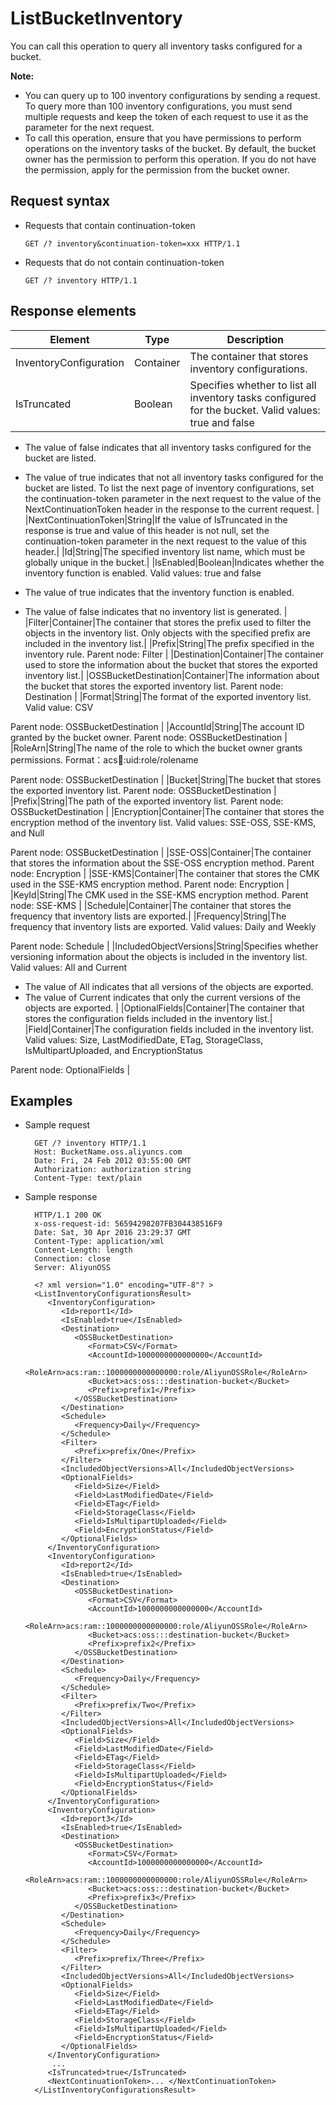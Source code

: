 # ListBucketInventory

You can call this operation to query all inventory tasks configured for a bucket.

**Note:**

-   You can query up to 100 inventory configurations by sending a request. To query more than 100 inventory configurations, you must send multiple requests and keep the token of each request to use it as the parameter for the next request.
-   To call this operation, ensure that you have permissions to perform operations on the inventory tasks of the bucket. By default, the bucket owner has the permission to perform this operation. If you do not have the permission, apply for the permission from the bucket owner.

## Request syntax

-   Requests that contain continuation-token

    ```
    GET /? inventory&continuation-token=xxx HTTP/1.1
    ```

-   Requests that do not contain continuation-token

    ```
    GET /? inventory HTTP/1.1
    ```


## Response elements

|Element|Type|Description|
|-------|----|-----------|
|InventoryConfiguration|Container|The container that stores inventory configurations.|
|IsTruncated|Boolean|Specifies whether to list all inventory tasks configured for the bucket. Valid values: true and false

-   The value of false indicates that all inventory tasks configured for the bucket are listed.
-   The value of true indicates that not all inventory tasks configured for the bucket are listed. To list the next page of inventory configurations, set the continuation-token parameter in the next request to the value of the NextContinuationToken header in the response to the current request. |
|NextContinuationToken|String|If the value of IsTruncated in the response is true and value of this header is not null, set the continuation-token parameter in the next request to the value of this header.|
|Id|String|The specified inventory list name, which must be globally unique in the bucket.|
|IsEnabled|Boolean|Indicates whether the inventory function is enabled. Valid values: true and false

-   The value of true indicates that the inventory function is enabled.
-   The value of false indicates that no inventory list is generated. |
|Filter|Container|The container that stores the prefix used to filter the objects in the inventory list. Only objects with the specified prefix are included in the inventory list.|
|Prefix|String|The prefix specified in the inventory rule. Parent node: Filter |
|Destination|Container|The container used to store the information about the bucket that stores the exported inventory list.|
|OSSBucketDestination|Container|The information about the bucket that stores the exported inventory list. Parent node: Destination |
|Format|String|The format of the exported inventory list. Valid value: CSV

Parent node: OSSBucketDestination |
|AccountId|String|The account ID granted by the bucket owner. Parent node: OSSBucketDestination |
|RoleArn|String|The name of the role to which the bucket owner grants permissions. Format：acs:ram::uid:role/rolename

Parent node: OSSBucketDestination |
|Bucket|String|The bucket that stores the exported inventory list. Parent node: OSSBucketDestination |
|Prefix|String|The path of the exported inventory list. Parent node: OSSBucketDestination |
|Encryption|Container|The container that stores the encryption method of the inventory list. Valid values: SSE-OSS, SSE-KMS, and Null

Parent node: OSSBucketDestination |
|SSE-OSS|Container|The container that stores the information about the SSE-OSS encryption method. Parent node: Encryption |
|SSE-KMS|Container|The container that stores the CMK used in the SSE-KMS encryption method. Parent node: Encryption |
|KeyId|String|The CMK used in the SSE-KMS encryption method. Parent node: SSE-KMS |
|Schedule|Container|The container that stores the frequency that inventory lists are exported.|
|Frequency|String|The frequency that inventory lists are exported. Valid values: Daily and Weekly

Parent node: Schedule |
|IncludedObjectVersions|String|Specifies whether versioning information about the objects is included in the inventory list. Valid values: All and Current

-   The value of All indicates that all versions of the objects are exported.
-   The value of Current indicates that only the current versions of the objects are exported. |
|OptionalFields|Container|The container that stores the configuration fields included in the inventory list.|
|Field|Container|The configuration fields included in the inventory list. Valid values: Size, LastModifiedDate, ETag, StorageClass, IsMultipartUploaded, and EncryptionStatus

Parent node: OptionalFields |

## Examples

-   Sample request

    ```
      GET /? inventory HTTP/1.1
      Host: BucketName.oss.aliyuncs.com
      Date: Fri, 24 Feb 2012 03:55:00 GMT
      Authorization: authorization string
      Content-Type: text/plain
    ```

-   Sample response

    ```
      HTTP/1.1 200 OK
      x-oss-request-id: 56594298207FB304438516F9
      Date: Sat, 30 Apr 2016 23:29:37 GMT
      Content-Type: application/xml
      Content-Length: length
      Connection: close
      Server: AliyunOSS
    
      <? xml version="1.0" encoding="UTF-8"? >
      <ListInventoryConfigurationsResult>
         <InventoryConfiguration>
            <Id>report1</Id>
            <IsEnabled>true</IsEnabled>
            <Destination>
               <OSSBucketDestination>
                  <Format>CSV</Format>
                  <AccountId>1000000000000000</AccountId>
                  <RoleArn>acs:ram::1000000000000000:role/AliyunOSSRole</RoleArn>
                  <Bucket>acs:oss:::destination-bucket</Bucket>
                  <Prefix>prefix1</Prefix>
               </OSSBucketDestination>
            </Destination>
            <Schedule>
               <Frequency>Daily</Frequency>
            </Schedule>
            <Filter>
               <Prefix>prefix/One</Prefix>
            </Filter>
            <IncludedObjectVersions>All</IncludedObjectVersions>
            <OptionalFields>
               <Field>Size</Field>
               <Field>LastModifiedDate</Field>
               <Field>ETag</Field>
               <Field>StorageClass</Field>
               <Field>IsMultipartUploaded</Field>
               <Field>EncryptionStatus</Field>
            </OptionalFields>
         </InventoryConfiguration>
         <InventoryConfiguration>
            <Id>report2</Id>
            <IsEnabled>true</IsEnabled>
            <Destination>
               <OSSBucketDestination>
                  <Format>CSV</Format>
                  <AccountId>1000000000000000</AccountId>
                  <RoleArn>acs:ram::1000000000000000:role/AliyunOSSRole</RoleArn>
                  <Bucket>acs:oss:::destination-bucket</Bucket>
                  <Prefix>prefix2</Prefix>
               </OSSBucketDestination>
            </Destination>
            <Schedule>
               <Frequency>Daily</Frequency>
            </Schedule>
            <Filter>
               <Prefix>prefix/Two</Prefix>
            </Filter>
            <IncludedObjectVersions>All</IncludedObjectVersions>
            <OptionalFields>
               <Field>Size</Field>
               <Field>LastModifiedDate</Field>
               <Field>ETag</Field>
               <Field>StorageClass</Field>
               <Field>IsMultipartUploaded</Field>
               <Field>EncryptionStatus</Field>
            </OptionalFields>
         </InventoryConfiguration>
         <InventoryConfiguration>
            <Id>report3</Id>
            <IsEnabled>true</IsEnabled>
            <Destination>
               <OSSBucketDestination>
                  <Format>CSV</Format>
                  <AccountId>1000000000000000</AccountId>
                  <RoleArn>acs:ram::1000000000000000:role/AliyunOSSRole</RoleArn>
                  <Bucket>acs:oss:::destination-bucket</Bucket>
                  <Prefix>prefix3</Prefix>
               </OSSBucketDestination>
            </Destination>
            <Schedule>
               <Frequency>Daily</Frequency>
            </Schedule>
            <Filter>
               <Prefix>prefix/Three</Prefix>
            </Filter>
            <IncludedObjectVersions>All</IncludedObjectVersions>
            <OptionalFields>
               <Field>Size</Field>
               <Field>LastModifiedDate</Field>
               <Field>ETag</Field>
               <Field>StorageClass</Field>
               <Field>IsMultipartUploaded</Field>
               <Field>EncryptionStatus</Field>
            </OptionalFields>
         </InventoryConfiguration>
          ...
         <IsTruncated>true</IsTruncated>
         <NextContinuationToken>... </NextContinuationToken> 
      </ListInventoryConfigurationsResult>
    ```


